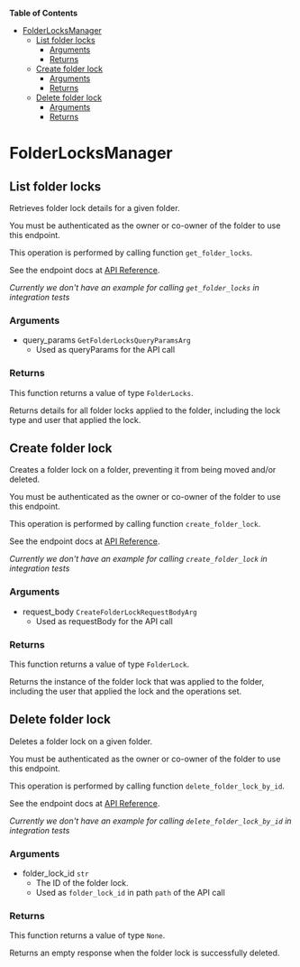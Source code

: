 <!-- START doctoc generated TOC please keep comment here to allow auto update -->
<!-- DON'T EDIT THIS SECTION, INSTEAD RE-RUN doctoc TO UPDATE -->
**Table of Contents**

- [FolderLocksManager](#folderlocksmanager)
  - [List folder locks](#list-folder-locks)
    - [Arguments](#arguments)
    - [Returns](#returns)
  - [Create folder lock](#create-folder-lock)
    - [Arguments](#arguments-1)
    - [Returns](#returns-1)
  - [Delete folder lock](#delete-folder-lock)
    - [Arguments](#arguments-2)
    - [Returns](#returns-2)

<!-- END doctoc generated TOC please keep comment here to allow auto update -->

# FolderLocksManager

## List folder locks

Retrieves folder lock details for a given folder.

You must be authenticated as the owner or co-owner of the folder to
use this endpoint.

This operation is performed by calling function `get_folder_locks`.

See the endpoint docs at
[API Reference](https://developer.box.com/reference/get-folder-locks/).

*Currently we don't have an example for calling `get_folder_locks` in integration tests*

### Arguments

- query_params `GetFolderLocksQueryParamsArg`
  - Used as queryParams for the API call


### Returns

This function returns a value of type `FolderLocks`.

Returns details for all folder locks applied to the folder, including the
lock type and user that applied the lock.


## Create folder lock

Creates a folder lock on a folder, preventing it from being moved and/or
deleted.

You must be authenticated as the owner or co-owner of the folder to
use this endpoint.

This operation is performed by calling function `create_folder_lock`.

See the endpoint docs at
[API Reference](https://developer.box.com/reference/post-folder-locks/).

*Currently we don't have an example for calling `create_folder_lock` in integration tests*

### Arguments

- request_body `CreateFolderLockRequestBodyArg`
  - Used as requestBody for the API call


### Returns

This function returns a value of type `FolderLock`.

Returns the instance of the folder lock that was applied to the folder,
including the user that applied the lock and the operations set.


## Delete folder lock

Deletes a folder lock on a given folder.

You must be authenticated as the owner or co-owner of the folder to
use this endpoint.

This operation is performed by calling function `delete_folder_lock_by_id`.

See the endpoint docs at
[API Reference](https://developer.box.com/reference/delete-folder-locks-id/).

*Currently we don't have an example for calling `delete_folder_lock_by_id` in integration tests*

### Arguments

- folder_lock_id `str`
  - The ID of the folder lock.
  - Used as `folder_lock_id` in path `path` of the API call


### Returns

This function returns a value of type `None`.

Returns an empty response when the folder lock is successfully deleted.


